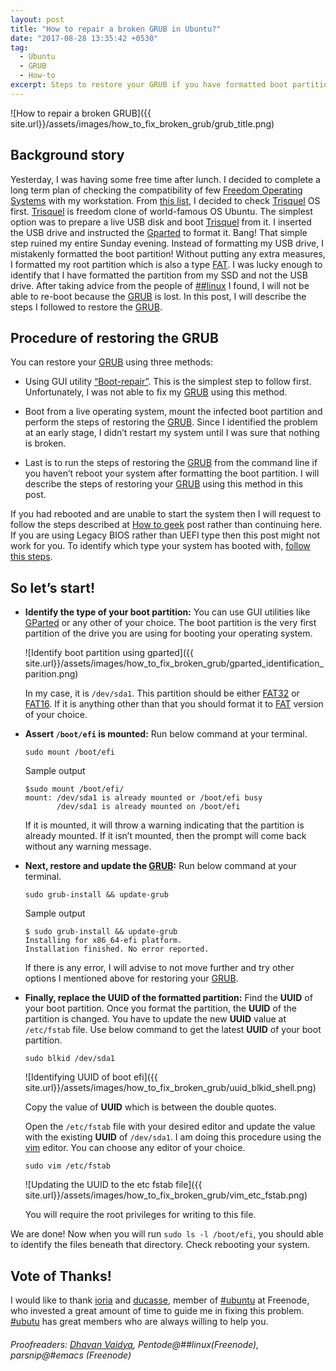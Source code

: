 ```yaml
---
layout: post
title: "How to repair a broken GRUB in Ubuntu?"
date: "2017-08-28 13:35:42 +0530"
tag:
  - Ubuntu
  - GRUB
  - How-to
excerpt: Steps to restore your GRUB if you have formatted boot partition mistakenly
---
```


![How to repair a broken GRUB]({{
site.url}}/assets/images/how_to_fix_broken_grub/grub_title.png)

## Background story

Yesterday, I was having some free time after lunch. I decided to complete a long
term plan of checking the compatibility of few [Freedom Operating
Systems][freedom] with my workstation. From [this list][freedom_oses], I decided
to check [Trisquel][trisquel] OS first.  [Trisquel][trisquel] is freedom clone
of world-famous OS Ubuntu. The simplest option was to prepare a live USB disk
and boot [Trisquel][trisquel] from it. I inserted the USB drive and instructed
the [Gparted][gparted] to format it. Bang!  That simple step ruined my entire
Sunday evening. Instead of formatting my USB drive, I mistakenly formatted the
boot partition! Without putting any extra measures, I formatted my root
partition which is also a type [FAT][fat]. I was lucky enough to identify that I
have formatted the partition from my SSD and not the USB drive. After taking
advice from the people of [##linux][linux_irc_channel] I found, I will not be
able to re-boot because the [GRUB][GRUB] is lost. In this post, I will describe
the steps I followed to restore the [GRUB][GRUB].


## Procedure of restoring the GRUB


You can restore your [GRUB][GRUB] using three methods:

* Using GUI utility [“Boot-repair”][boot_repair]. This is the simplest step to
follow first.  Unfortunately, I was not able to fix my [GRUB][GRUB] using this
method.

* Boot from a live operating system, mount the infected boot partition and
perform the steps of restoring the [GRUB][GRUB]. Since I identified the problem at an
early stage, I didn’t restart my system until I was sure that nothing is
broken.

* Last is to run the steps of restoring the [GRUB][GRUB] from the command line
if you haven’t reboot your system after formatting the boot partition. I will
describe the steps of restoring your [GRUB][GRUB] using this method in this
post.

If you had rebooted and are unable to start the system then I will request to
follow the steps described at [How to geek][how_to_geek] post rather than
continuing here. If you are using Legacy BIOS rather than UEFI type then this
post might not work for you. To identify which type your system has booted with,
[follow this steps][bios_or_uefi].

## So let’s start!

* **Identify the type of your boot partition:** You can use GUI utilities like
[GParted][gparted] or any other of your choice. The boot partition is the very
first partition of the drive you are using for booting your operating system.

  ![Identify boot partition using gparted]({{
  site.url}}/assets/images/how_to_fix_broken_grub/gparted_identification_parition.png)

  In my case, it is `/dev/sda1`. This partition should be either [FAT32][fat32]
  or [FAT16][fat16].  If it is anything other than that you should format it to
  [FAT][fat] version of your choice.

* **Assert `/boot/efi` is mounted:** Run below command at your terminal.

  ``` sudo mount /boot/efi ```

  Sample output

  ```
  $sudo mount /boot/efi/
  mount: /dev/sda1 is already mounted or /boot/efi busy
         /dev/sda1 is already mounted on /boot/efi
  ```
  If it is mounted, it will throw a warning indicating that the partition is
  already mounted. If it isn’t mounted, then the prompt will come back without
  any warning message.

* **Next, restore and update the [GRUB][GRUB]:** Run below command at your terminal.

  ``` sudo grub-install && update-grub ```

  Sample output
  ```
  $ sudo grub-install && update-grub
  Installing for x86_64-efi platform.
  Installation finished. No error reported.
  ```

  If there is any error, I will advise to not move further and try other
  options I mentioned above for restoring your [GRUB][GRUB].

* **Finally, replace the UUID of the formatted partition:** Find the **UUID** of
your boot partition. Once you format the partition, the **UUID** of the
partition is changed. You have to update the new **UUID** value at `/etc/fstab`
file. Use below command to get the latest **UUID** of your boot partition.

  ```sudo blkid /dev/sda1```

  ![Identifying UUID of boot efi]({{
  site.url}}/assets/images/how_to_fix_broken_grub/uuid_blkid_shell.png)

  Copy the value of **UUID** which is between the double quotes.

  Open the `/etc/fstab` file with your desired editor and update the value with
  the existing **UUID** of `/dev/sda1`. I am doing this procedure using the
  [vim][vim] editor.  You can choose any editor of your choice.

  ```sudo vim /etc/fstab```

  ![Updating the UUID to the etc fstab file]({{
  site.url}}/assets/images/how_to_fix_broken_grub/vim_etc_fstab.png)

  You will require the root privileges for writing to this file.

We are done! Now when you will run `sudo ls -l /boot/efi`, you should able to
identify the files beneath that directory. Check rebooting your system.

## Vote of Thanks!

I would like to thank [ioria][ioria] and [ducasse][ducasse], member of
[#ubuntu][ubuntu_irc_channel] at Freenode, who invested a great amount of time
to guide me in fixing this problem. [#ubutu][ubuntu_irc_channel] has great
members who are always willing to help you.


###### Proofreaders: [Dhavan Vaidya](http://codingquark.com/), Pentode@##linux(Freenode), parsnip@#emacs (Freenode)

[GRUB]: https://www.gnu.org/software/grub/
[trisquel]: https://trisquel.info/
[gparted]: http://gparted.org/
[fat]: https://en.wikipedia.org/wiki/File_Allocation_Table
[fat32]: https://en.wikipedia.org/wiki/File_Allocation_Table#FAT32
[fat16]: https://en.wikipedia.org/wiki/File_Allocation_Table#FAT16
[linux_irc_channel]: https://freenode.linux.community/
[boot_repair]: https://help.ubuntu.com/community/Boot-Repair
[vim]: http://www.vim.org
[ubuntu_irc_channel]: irc://irc.freenode.net/ubuntu
[ioria]: https://launchpad.net/~di-iorio
[ducasse]: https://launchpad.net/~ducasse
[freedom_oses]: https://www.gnu.org/distros/free-distros.en.html
[freedom]: https://www.gnu.org/philosophy/free-sw.en.html
[how_to_geek]: https://www.howtogeek.com/114884/how-to-repair-grub2-when-ubuntu-wont-boot/
[bios_or_uefi]: https://askubuntu.com/a/162896
